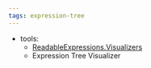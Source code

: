 ```yaml
---
tags: expression-tree
---
```

- tools: 
  - [ReadableExpressions.Visualizers](https://marketplace.visualstudio.com/items?itemName=vs-publisher-1232914.ReadableExpressionsVisualizers)
  - Expression Tree Visualizer
